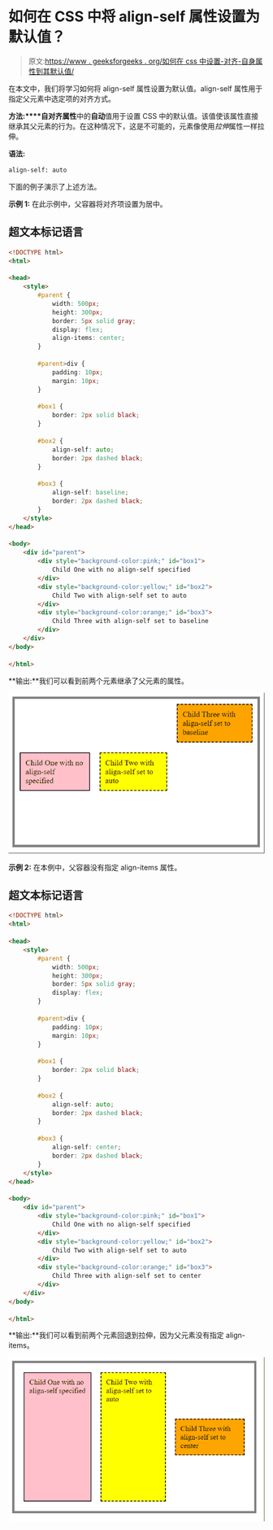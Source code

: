 # 如何在 CSS 中将 align-self 属性设置为默认值？

> 原文:[https://www . geeksforgeeks . org/如何在 css 中设置-对齐-自身属性到其默认值/](https://www.geeksforgeeks.org/how-to-set-align-self-property-to-its-default-value-in-css/)

在本文中，我们将学习如何将 align-self 属性设置为默认值。align-self 属性用于指定父元素中选定项的对齐方式。

**方法:****自对齐属性**中的**自动**值用于设置 CSS 中的默认值。该值使该属性直接继承其父元素的行为。在这种情况下，这是不可能的，元素像使用*拉伸*属性一样拉伸。

**语法:**

```html
align-self: auto
```

下面的例子演示了上述方法。

**示例 1:** 在此示例中，父容器将对齐项设置为居中。

## 超文本标记语言

```html
<!DOCTYPE html>
<html>

<head>
    <style>
        #parent {
            width: 500px;
            height: 300px;
            border: 5px solid gray;
            display: flex;
            align-items: center;
        }

        #parent>div {
            padding: 10px;
            margin: 10px;
        }

        #box1 {
            border: 2px solid black;
        }

        #box2 {
            align-self: auto;
            border: 2px dashed black;
        }

        #box3 {
            align-self: baseline;
            border: 2px dashed black;
        }
    </style>
</head>

<body>
    <div id="parent">
        <div style="background-color:pink;" id="box1">
            Child One with no align-self specified
        </div>
        <div style="background-color:yellow;" id="box2">
            Child Two with align-self set to auto
        </div>
        <div style="background-color:orange;" id="box3">
            Child Three with align-self set to baseline
        </div>
    </div>
</body>

</html>
```

**输出:**我们可以看到前两个元素继承了父元素的属性。

![](img/fc78d77a6ae5b2befb2f95b392e17bb6.png)

**示例 2:** 在本例中，父容器没有指定 align-items 属性。

## 超文本标记语言

```html
<!DOCTYPE html>
<html>

<head>
    <style>
        #parent {
            width: 500px;
            height: 300px;
            border: 5px solid gray;
            display: flex;
        }

        #parent>div {
            padding: 10px;
            margin: 10px;
        }

        #box1 {
            border: 2px solid black;
        }

        #box2 {
            align-self: auto;
            border: 2px dashed black;
        }

        #box3 {
            align-self: center;
            border: 2px dashed black;
        }
    </style>
</head>

<body>
    <div id="parent">
        <div style="background-color:pink;" id="box1">
            Child One with no align-self specified
        </div>
        <div style="background-color:yellow;" id="box2">
            Child Two with align-self set to auto
        </div>
        <div style="background-color:orange;" id="box3">
            Child Three with align-self set to center
        </div>
    </div>
</body>

</html>
```

**输出:**我们可以看到前两个元素回退到拉伸，因为父元素没有指定 align-items。

![](img/3ccbccdd0d982182bae93180a642d2c4.png)